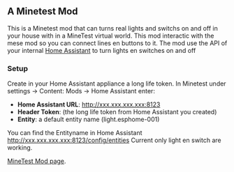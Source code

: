 ## A Minetest Mod

This is a Minetest mod that can turns real lights and switchs on and off in your house with in a MineTest virtual world. 
This mod interactic with the mese mod so you can connect lines en buttons to it.
The mod use the API of your internal [Home Assistant](https://www.home-assistant.io/) to turn lights en switches on and off

### Setup
Create in your Home Assistant appliance a long life token. 
In Minetest under settings -> Content: Mods -> Home Assistant enter:

* **Home Assistant URL**: http://xxx.xxx.xxx.xxx:8123
* **Header Token**: (the long life token from Home Assistant you created)
* **Entity**: a default entity name (light.esphome-001)

You can find the Entityname in Home Assistant http://xxx.xxx.xxx.xxx:8123/config/entities
Current only light en switch are working. 

[MineTest Mod page](https://content.minetest.net/packages/Jeff/homeassistant/).

